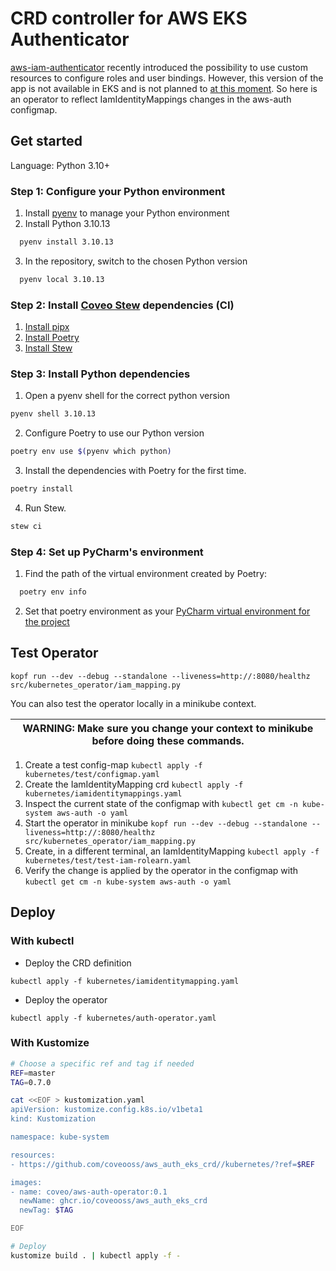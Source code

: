 # CRD controller for AWS EKS Authenticator

[aws-iam-authenticator](https://github.com/kubernetes-sigs/aws-iam-authenticator) recently introduced the possibility to
use custom resources to configure roles and user bindings.
However, this version of the app is not available in EKS and is not planned
to [at this moment](https://github.com/aws/containers-roadmap/issues/550).
So here is an operator to reflect IamIdentityMappings changes in the aws-auth configmap.

## Get started

Language: Python 3.10+

### Step 1: Configure your Python environment

1. Install [pyenv](https://github.com/pyenv/pyenv#installation) to manage your Python environment
2. Install Python 3.10.13

```bash
  pyenv install 3.10.13
```

3. In the repository, switch to the chosen Python version

```bash
  pyenv local 3.10.13
```

### Step 2: Install [Coveo Stew](https://github.com/coveo/stew) dependencies (CI)

1. [Install pipx](https://pypa.github.io/pipx/)
2. [Install Poetry](https://python-poetry.org/docs/#installation)
3. [Install Stew](https://github.com/coveo/stew#installation)

### Step 3: Install Python dependencies

1. Open a pyenv shell for the correct python version

```bash
pyenv shell 3.10.13
```

2. Configure Poetry to use our Python version

```bash
poetry env use $(pyenv which python)
```

3. Install the dependencies with Poetry for the first time.

```bash
poetry install
```

4. Run Stew.

```bash
stew ci
```

### Step 4: Set up PyCharm's environment

1. Find the path of the virtual environment created by Poetry:

```bash
  poetry env info
```

2. Set that poetry environment as
   your [PyCharm virtual environment for the project](https://www.jetbrains.com/help/pycharm/creating-virtual-environment.html)

## Test Operator

```kopf run --dev --debug --standalone --liveness=http://:8080/healthz src/kubernetes_operator/iam_mapping.py```

You can also test the operator locally in a minikube context.

| WARNING: Make sure you change your context to minikube before doing these commands. |
|-------------------------------------------------------------------------------------|

1. Create a test config-map `kubectl apply -f kubernetes/test/configmap.yaml`
2. Create the IamIdentityMapping crd `kubectl apply -f kubernetes/iamidentitymappings.yaml`
3. Inspect the current state of the configmap with `kubectl get cm -n kube-system aws-auth -o yaml`
4. Start the operator in
   minikube `kopf run --dev --debug --standalone --liveness=http://:8080/healthz src/kubernetes_operator/iam_mapping.py`
5. Create, in a different terminal, an IamIdentityMapping `kubectl apply -f kubernetes/test/test-iam-rolearn.yaml`
6. Verify the change is applied by the operator in the configmap with `kubectl get cm -n kube-system aws-auth -o yaml`

## Deploy

### With kubectl

- Deploy the CRD definition

```kubectl apply -f kubernetes/iamidentitymapping.yaml```

- Deploy the operator

```kubectl apply -f kubernetes/auth-operator.yaml```

### With Kustomize

```bash
# Choose a specific ref and tag if needed
REF=master
TAG=0.7.0

cat <<EOF > kustomization.yaml
apiVersion: kustomize.config.k8s.io/v1beta1
kind: Kustomization

namespace: kube-system

resources:
- https://github.com/coveooss/aws_auth_eks_crd//kubernetes/?ref=$REF

images:
- name: coveo/aws-auth-operator:0.1
  newName: ghcr.io/coveooss/aws_auth_eks_crd
  newTag: $TAG

EOF

# Deploy
kustomize build . | kubectl apply -f -
```
